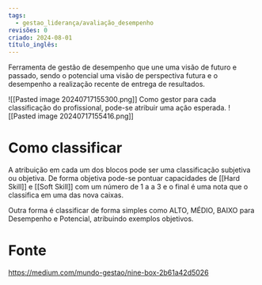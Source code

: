 ```yaml
---
tags:
  - gestao_liderança/avaliação_desempenho
revisões: 0
criado: 2024-08-01
título_inglês:
---
```

Ferramenta de gestão de desempenho que une uma visão de futuro e passado, sendo o potencial uma visão de perspectiva futura  e o desempenho a realização recente de entrega de resultados.

![[Pasted image 20240717155300.png]]
Como gestor para cada classificação do profissional, pode-se atribuir uma ação esperada.
![[Pasted image 20240717155416.png]]
# Como classificar

A atribuição em cada um dos blocos pode ser uma classificação subjetiva ou objetiva.
De forma objetiva pode-se pontuar capacidades de [[Hard Skill]] e [[Soft Skill]] com um número de 1 a a 3 e o final é uma nota que o classifica em uma das nova caixas.

Outra forma é classificar de forma simples como ALTO, MÉDIO, BAIXO para Desempenho e Potencial, atribuindo exemplos objetivos. 

# Fonte
https://medium.com/mundo-gestao/nine-box-2b61a42d5026